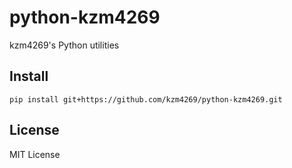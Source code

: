 # python-kzm4269

kzm4269's Python utilities

## Install

```
pip install git+https://github.com/kzm4269/python-kzm4269.git
```

## License

MIT License